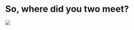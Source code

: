 <!--
id: 4421759005
link: http://tumblr.atmos.org/post/4421759005/so-where-did-you-two-meet
slug: so-where-did-you-two-meet
date: Thu Apr 07 2011 13:07:06 GMT-0700 (PDT)
publish: 2011-04-07
tags: 
title: So, where did you two meet?
-->


So, where did you two meet?
===========================

![](http://25.media.tumblr.com/tumblr_ljat7uBdb91qz4sngo1_1280.jpg)

